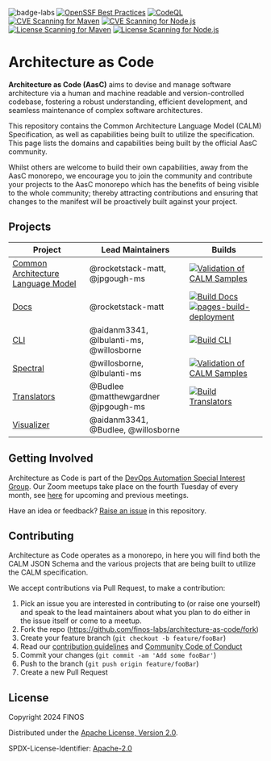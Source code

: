 ![badge-labs](https://user-images.githubusercontent.com/327285/230928932-7c75f8ed-e57b-41db-9fb7-a292a13a1e58.svg)
[![OpenSSF Best Practices](https://www.bestpractices.dev/projects/8821/badge)](https://www.bestpractices.dev/projects/8821)
[![CodeQL](https://github.com/finos-labs/architecture-as-code/actions/workflows/github-code-scanning/codeql/badge.svg)](https://github.com/finos-labs/architecture-as-code/actions/workflows/github-code-scanning/codeql)
[![CVE Scanning for Maven](https://github.com/finos-labs/architecture-as-code/actions/workflows/cve-scanning-maven.yml/badge.svg)](https://github.com/finos-labs/architecture-as-code/actions/workflows/cve-scanning-maven.yml)
[![CVE Scanning for Node.js](https://github.com/finos-labs/architecture-as-code/actions/workflows/cve-scanning-node.yml/badge.svg)](https://github.com/finos-labs/architecture-as-code/actions/workflows/cve-scanning-node.yml)
[![License Scanning for Maven](https://github.com/finos-labs/architecture-as-code/actions/workflows/license-scanning-maven.yml/badge.svg)](https://github.com/finos-labs/architecture-as-code/actions/workflows/license-scanning-maven.yml)
[![License Scanning for Node.js](https://github.com/finos-labs/architecture-as-code/actions/workflows/license-scanning-node.yml/badge.svg)](https://github.com/finos-labs/architecture-as-code/actions/workflows/license-scanning-node.yml)

# Architecture as Code

**Architecture as Code (AasC)** aims to devise and manage software architecture via a human and machine readable and
version-controlled
codebase, fostering a robust understanding, efficient development, and seamless maintenance of complex software
architectures.

This repository contains the Common Architecture Language Model (CALM) Specification, as well as capabilities being
built to utilize the
specification. This page lists the domains and capabilities being built by the official AasC community.

Whilst others are welcome to build their own capabilities, away from the AasC monorepo, we encourage you to join the
community and contribute your projects to the AasC monorepo which has the benefits of being visible to the whole
community; thereby attracting contributions and ensuring that changes to the manifest will be proactively built against
your project.

## Projects

| Project                                      | Lead Maintainers                        | Builds                                                                                                                                                                                                                                                                                                                                                                                                                                            |
| -------------------------------------------- | --------------------------------------- | ------------------------------------------------------------------------------------------------------------------------------------------------------------------------------------------------------------------------------------------------------------------------------------------------------------------------------------------------------------------------------------------------------------------------------------------------- |
| [Common Architecture Language Model](./calm) | @rocketstack-matt, @jpgough-ms          | [![Validation of CALM Samples](https://github.com/finos-labs/architecture-as-code/actions/workflows/spectral-validation.yml/badge.svg)](https://github.com/finos-labs/architecture-as-code/actions/workflows/spectral-validation.yml)                                                                                                                                                                                                             |
| [Docs](./docs)                               | @rocketstack-matt                       | [![Build Docs](https://github.com/finos-labs/architecture-as-code/actions/workflows/docs-deploy.yml/badge.svg)](https://github.com/finos-labs/architecture-as-code/actions/workflows/docs-deploy.yml) [![pages-build-deployment](https://github.com/finos-labs/architecture-as-code/actions/workflows/pages/pages-build-deployment/badge.svg)](https://github.com/finos-labs/architecture-as-code/actions/workflows/pages/pages-build-deployment) |
| [CLI](./cli)                                 | @aidanm3341, @lbulanti-ms, @willosborne | [![Build CLI](https://github.com/finos-labs/architecture-as-code/actions/workflows/cli-tests.yml/badge.svg)](https://github.com/finos-labs/architecture-as-code/actions/workflows/cli-tests.yml)                                                                                                                                                                                                                                                  |
| [Spectral](./spectral)                       | @willosborne, @lbulanti-ms              | [![Validation of CALM Samples](https://github.com/finos-labs/architecture-as-code/actions/workflows/spectral-validation.yml/badge.svg)](https://github.com/finos-labs/architecture-as-code/actions/workflows/spectral-validation.yml)                                                                                                                                                                                                             |
| [Translators](./translator)                  | @Budlee @matthewgardner @jpgough-ms     | [![Build Translators](https://github.com/finos-labs/architecture-as-code/actions/workflows/translator.yml/badge.svg)](https://github.com/finos-labs/architecture-as-code/actions/workflows/translator.yml)                                                                                                                                                                                                                                        |
| [Visualizer](./cli/visualizer)               | @aidanm3341, @Budlee, @willosborne      |                                                                                                                                                                                                                                                                                                                                                                                                                                                   |

## Getting Involved

Architecture as Code is part of
the [DevOps Automation Special Interest Group](https://devops.finos.org/docs/working-groups/aasc/). Our Zoom meetups
take place on the fourth Tuesday of every month,
see [here](https://github.com/finos/devops-automation/issues?q=label%3Ameeting+label%3Aarchitecture-as-code+) for
upcoming and previous meetings.

Have an idea or feedback? [Raise an issue](https://github.com/finos-labs/architecture-as-code/issues/new/choose) in this
repository.

## Contributing

Architecture as Code operates as a monorepo, in here you will find both the CALM JSON Schema and the various projects
that are being built to utilize the CALM specification.

We accept contributions via Pull Request, to make a contribution:

1. Pick an issue you are interested in contributing to (or raise one yourself) and speak to the lead maintainers about
   what you plan to do either in the issue itself or come to a meetup.
2. Fork the repo (<https://github.com/finos-labs/architecture-as-code/fork>)
3. Create your feature branch (`git checkout -b feature/fooBar`)
4. Read our [contribution guidelines](.github/CONTRIBUTING.md)
   and [Community Code of Conduct](https://www.finos.org/code-of-conduct)
5. Commit your changes (`git commit -am 'Add some fooBar'`)
6. Push to the branch (`git push origin feature/fooBar`)
7. Create a new Pull Request

## License

Copyright 2024 FINOS

Distributed under the [Apache License, Version 2.0](http://www.apache.org/licenses/LICENSE-2.0).

SPDX-License-Identifier: [Apache-2.0](https://spdx.org/licenses/Apache-2.0)
